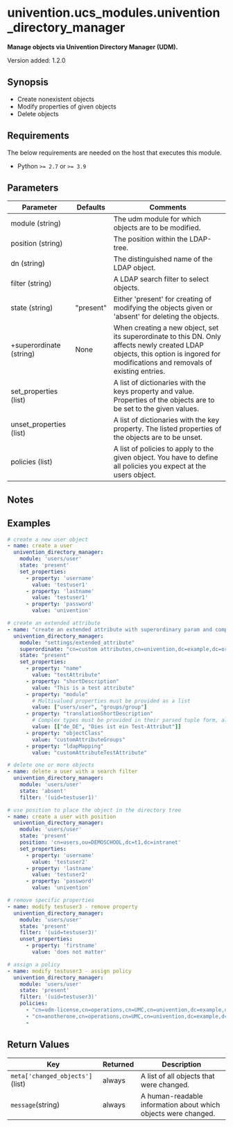 # univention.ucs_modules.univention_directory_manager

**Manage objects via Univention Directory Manager (UDM).**

Version added: 1.2.0

## Synopsis

- Create nonexistent objects
- Modify properties of given objects
- Delete objects

## Requirements

The below requirements are needed on the host that executes this module.

- Python `>= 2.7` or `>= 3.9`

## Parameters

Parameter | Defaults | Comments
--- | --- | ---
module (string) | | The udm module for which objects are to be modified.
position (string) | | The position within the LDAP-tree.
dn (string) | | The distinguished name of the LDAP object.
filter (string) | | A LDAP search filter to select objects.
state (string) | "present" | Either 'present' for creating of modifying the objects given or 'absent' for deleting the objects.
+superordinate (string) | None | When creating a new object, set its superordinate to this DN. Only affects newly created LDAP objects, this option is ingored for modifications and removals of existing entries.
set_properties (list) | | A list of dictionaries with the keys property and value. Properties of the objects are to be set to the given values.
unset_properties (list) | | A list of dictionaries with the key property. The listed properties of the objects are to be unset.
policies (list) | | A list of policies to apply to the given object. You have to define all policies you expect at the users object.

## Notes

## Examples

```yaml
# create a new user object
- name: create a user
  univention_directory_manager:
    module: 'users/user'
    state: 'present'
    set_properties:
      - property: 'username'
        value: 'testuser1'
      - property: 'lastname'
        value: 'testuser1'
      - property: 'password'
        value: 'univention'

# create an extended attribute
- name: "create an extended attribute with superordinary param and complex attributes"
  univention_directory_manager:
    module: "settings/extended_attribute"
    superordinate: "cn=custom attributes,cn=univention,dc=example,dc=org"
    state: "present"
    set_properties:
      - property: "name"
        value: "testAttribute"
      - property: "shortDescription"
        value: "This is a test attribute"
      - property: "module"
        # Multivalued properties must be provided as a list
        value: ["users/user", "groups/group"]
      - property: "translationShortDescription"
        # Complex types must be provided in their parsed tuple form, always nested inside a list
        value: [["de_DE", "Dies ist ein Test-Attribut"]]
      - property: "objectClass"
        value: "customAttributeGroups"
      - property: "ldapMapping"
        value: "customAttributeTestAttribute"

# delete one or more objects
- name: delete a user with a search filter
  univention_directory_manager:
    module: 'users/user'
    state: 'absent'
    filter: '(uid=testuser1)'

# use position to place the object in the directory tree
- name: create a user with position
  univention_directory_manager:
    module: 'users/user'
    state: 'present'
    position: 'cn=users,ou=DEMOSCHOOL,dc=t1,dc=intranet'
    set_properties:
      - property: 'username'
        value: 'testuser2'
      - property: 'lastname'
        value: 'testuser2'
      - property: 'password'
        value: 'univention'

# remove specific properties
- name: modify testuser3 - remove property
  univention_directory_manager:
    module: 'users/user'
    state: 'present'
    filter: '(uid=testuser3)'
    unset_properties:
      - property: 'firstname'
        value: 'does not matter'

# assign a policy
- name: modify testuser3 - assign policy
  univention_directory_manager:
    module: 'users/user'
    state: 'present'
    filter: '(uid=testuser3)'
    policies:
      - "cn=udm-license,cn=operations,cn=UMC,cn=univention,dc=example,dc=org"
      - "cn=anotherone,cn=operations,cn=UMC,cn=univention,dc=example,dc=org"
      - 
 ```

## Return Values
Key | Returned | Description
--- | --- | ---
`meta['changed_objects']`(list) | always | A list of all objects that were changed. |
`message`(string) | always | A human-readable information about which objects were changed. |
